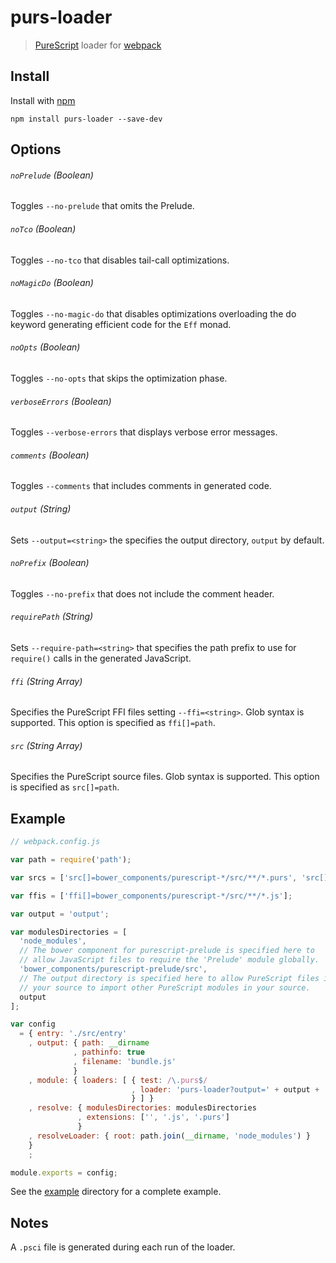 # purs-loader

> [PureScript](http://www.purescript.org) loader for [webpack](http://webpack.github.io)

## Install

Install with [npm](https://npmjs.org/package/purs-loader)

```
npm install purs-loader --save-dev
```

## Options

###### `noPrelude` (Boolean)

Toggles `--no-prelude` that omits the Prelude.

###### `noTco` (Boolean)

Toggles `--no-tco` that disables tail-call optimizations.

###### `noMagicDo` (Boolean)

Toggles `--no-magic-do` that disables optimizations overloading the do keyword generating efficient code for the `Eff` monad.

###### `noOpts` (Boolean)

Toggles `--no-opts` that skips the optimization phase.

###### `verboseErrors` (Boolean)

Toggles `--verbose-errors` that displays verbose error messages.

###### `comments` (Boolean)

Toggles `--comments` that includes comments in generated code.

###### `output` (String)

Sets `--output=<string>` the specifies the output directory, `output` by default.

###### `noPrefix` (Boolean)

Toggles `--no-prefix` that does not include the comment header.

###### `requirePath` (String)

Sets `--require-path=<string>` that specifies the path prefix to use for `require()` calls in the generated JavaScript.

###### `ffi` (String Array)

Specifies the PureScript FFI files setting `--ffi=<string>`. Glob syntax is supported. This option is specified as `ffi[]=path`.

###### `src` (String Array)

Specifies the PureScript source files. Glob syntax is supported. This option is specified as `src[]=path`.

## Example

```js
// webpack.config.js

var path = require('path');

var srcs = ['src[]=bower_components/purescript-*/src/**/*.purs', 'src[]=src/**/*.purs'];

var ffis = ['ffi[]=bower_components/purescript-*/src/**/*.js'];

var output = 'output';

var modulesDirectories = [
  'node_modules',
  // The bower component for purescript-prelude is specified here to
  // allow JavaScript files to require the 'Prelude' module globally.
  'bower_components/purescript-prelude/src',
  // The output directory is specified here to allow PureScript files in
  // your source to import other PureScript modules in your source.
  output
];

var config
  = { entry: './src/entry'
    , output: { path: __dirname
              , pathinfo: true
              , filename: 'bundle.js'
              }
    , module: { loaders: [ { test: /\.purs$/
                           , loader: 'purs-loader?output=' + output + '&' + srcs.concat(ffis).join('&')
                           } ] }
    , resolve: { modulesDirectories: modulesDirectories
               , extensions: ['', '.js', '.purs']
               }
    , resolveLoader: { root: path.join(__dirname, 'node_modules') }
    }
    ;

module.exports = config;
```

See the [example](https://github.com/ethul/purs-loader/tree/master/example) directory for a complete example.

## Notes

A `.psci` file is generated during each run of the loader.
